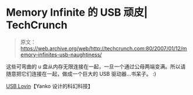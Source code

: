 # Memory Infinite 的 USB 顽皮| TechCrunch

> 原文：<https://web.archive.org/web/http://techcrunch.com:80/2007/01/12/memory-infinites-usb-naughtiness/>

这些可弯曲的 u 盘从内存无限连接在一起，一旦一个通过公母两端变满。所以请随意把它们连接在一起，做成一个巨大的 USB 驱动器…书呆子。 :)

[USB Lovin](https://web.archive.org/web/20141010093119/http://blog.scifi.com/tech/archives/2007/01/11/memory_infinite.html)【Yanko 设计的科幻科技】